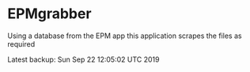 # EPMgrabber
Using a database from the EPM app this application scrapes the files as required


Latest backup: Sun Sep 22 12:05:02 UTC 2019
